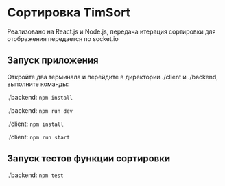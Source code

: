 # Сортировка TimSort

Реализовано на React.js и Node.js, передача итерация сортировки для отображения передается по socket.io

## Запуск приложения

Откройте два терминала и перейдите в директории ./client и ./backend, выполните команды:

./backend: `npm install`

./backend: `npm run dev`

./client: `npm install`

./client: `npm run start`

## Запуск тестов функции сортировки

./backend: `npm test`
